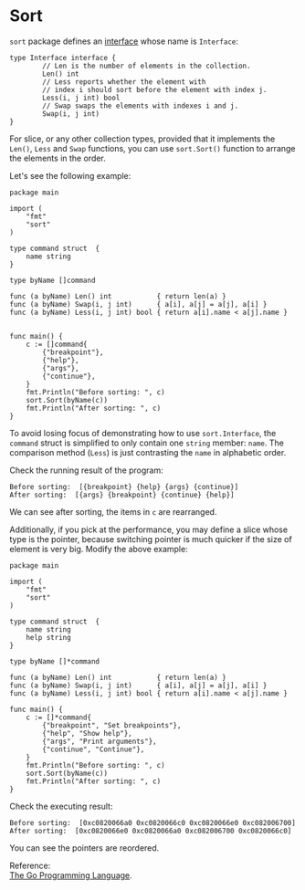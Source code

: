 # Sort

`sort` package defines an [interface](https://golang.org/pkg/sort/#Interface) whose name is `Interface`:

```text
type Interface interface {  
        // Len is the number of elements in the collection.  
        Len() int  
        // Less reports whether the element with  
        // index i should sort before the element with index j.  
        Less(i, j int) bool  
        // Swap swaps the elements with indexes i and j.  
        Swap(i, j int)  
}
```

For slice, or any other collection types, provided that it implements the `Len()`, `Less` and `Swap` functions, you can use `sort.Sort()` function to arrange the elements in the order.

Let's see the following example:

```text
package main

import (
    "fmt"
    "sort"
)

type command struct  {
    name string
}

type byName []command

func (a byName) Len() int           { return len(a) }
func (a byName) Swap(i, j int)      { a[i], a[j] = a[j], a[i] }
func (a byName) Less(i, j int) bool { return a[i].name < a[j].name }


func main() {
    c := []command{
        {"breakpoint"},
        {"help"},
        {"args"},
        {"continue"},
    }
    fmt.Println("Before sorting: ", c)
    sort.Sort(byName(c))
    fmt.Println("After sorting: ", c)
}
```

To avoid losing focus of demonstrating how to use `sort.Interface`, the `command` struct is simplified to only contain one `string` member: `name`. The comparison method \(`Less`\) is just contrasting the `name` in alphabetic order.

Check the running result of the program:

```text
Before sorting:  [{breakpoint} {help} {args} {continue}]
After sorting:  [{args} {breakpoint} {continue} {help}]
```

We can see after sorting, the items in `c` are rearranged.

Additionally, if you pick at the performance, you may define a slice whose type is the pointer, because switching pointer is much quicker if the size of element is very big. Modify the above example:

```text
package main

import (
    "fmt"
    "sort"
)

type command struct  {
    name string
    help string
}

type byName []*command

func (a byName) Len() int           { return len(a) }
func (a byName) Swap(i, j int)      { a[i], a[j] = a[j], a[i] }
func (a byName) Less(i, j int) bool { return a[i].name < a[j].name }

func main() {
    c := []*command{
        {"breakpoint", "Set breakpoints"},
        {"help", "Show help"},
        {"args", "Print arguments"},
        {"continue", "Continue"},
    }
    fmt.Println("Before sorting: ", c)
    sort.Sort(byName(c))
    fmt.Println("After sorting: ", c)
}
```

Check the executing result:

```text
Before sorting:  [0xc0820066a0 0xc0820066c0 0xc0820066e0 0xc082006700]
After sorting:  [0xc0820066e0 0xc0820066a0 0xc082006700 0xc0820066c0]
```

You can see the pointers are reordered.

Reference:  
[The Go Programming Language](http://www.gopl.io/).

